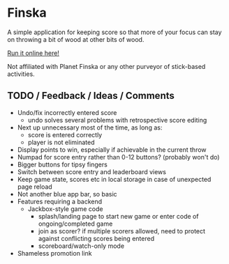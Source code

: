 # Finska

A simple application for keeping score so that more of your focus can stay on throwing a bit of wood at other bits of wood.

[Run it online here!](https://ailurid.github.io/finska/)

Not affiliated with Planet Finska or any other purveyor of stick-based activities.

## TODO / Feedback / Ideas / Comments

- Undo/fix incorrectly entered score
  - undo solves several problems with retrospective score editing
- Next up unnecessary most of the time, as long as:
  - score is entered correctly
  - player is not eliminated
- Display points to win, especially if achievable in the current throw
- Numpad for score entry rather than 0-12 buttons? (probably won't do)
- Bigger buttons for tipsy fingers
- Switch between score entry and leaderboard views
- Keep game state, scores etc in local storage in case of unexpected page reload
- Not another blue app bar, so basic
- Features requiring a backend
  - Jackbox-style game code
    - splash/landing page to start new game or enter code of ongoing/completed game
    - join as scorer? if multiple scorers allowed, need to protect against conflicting scores being entered
    - scoreboard/watch-only mode
- Shameless promotion link
